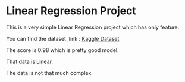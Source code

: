 # Linear Regression Project 

This is a very simple Linear Regression project which has only feature. 

You can find the dataset ,link :
[Kaggle Dataset](https://www.kaggle.com/datasets/andonians/random-linear-regression)

The score is 0.98 which is pretty good model.

That data is Linear.

The data is not that much complex.